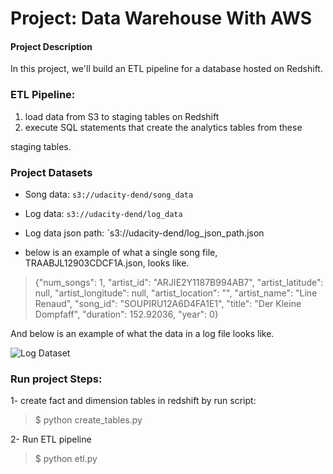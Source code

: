 #  Project: Data Warehouse With AWS

#### Project Description

In this project, we'll  build an ETL pipeline for a database hosted on Redshift. 

### ETL Pipeline:  

 1.  load data from S3 to staging tables on Redshift  
 2.  execute SQL
    statements that create the analytics tables from these

staging tables.

### Project Datasets

-   Song data:  `s3://udacity-dend/song_data`
-   Log data:  `s3://udacity-dend/log_data`
-   Log data json path:  `s3://udacity-dend/log_json_path.json

- below is an example of what a single song file, TRAABJL12903CDCF1A.json, looks like.

> {"num_songs":  1,  "artist_id":  "ARJIE2Y1187B994AB7", 
> "artist_latitude":  null,  "artist_longitude":  null, 
> "artist_location":  "",  "artist_name":  "Line Renaud",  "song_id": 
> "SOUPIRU12A6D4FA1E1",  "title":  "Der Kleine Dompfaff",  "duration": 
> 152.92036,  "year":  0}

And below is an example of what the data in a log file looks like.

![Log Dataset](https://camo.githubusercontent.com/b1534c91994fb040a3c86c673c7ddc7d04fde62ea541de77def55015e0c5d8ce/68747470733a2f2f766964656f2e756461636974792d646174612e636f6d2f746f706865722f323031392f46656272756172792f35633663313565395f6c6f672d646174612f6c6f672d646174612e706e67)


### Run project Steps:

1- create fact and dimension tables in redshift by run script:

> $ python create_tables.py

2- Run ETL pipeline

> $ python etl.py
